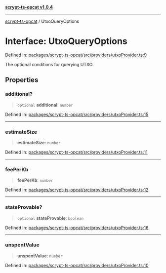 [**scrypt-ts-opcat v1.0.4**](../README.md)

***

[scrypt-ts-opcat](../README.md) / UtxoQueryOptions

# Interface: UtxoQueryOptions

Defined in: [packages/scrypt-ts-opcat/src/providers/utxoProvider.ts:9](https://github.com/OPCAT-Labs/ts-tools/blob/528986f3e4ac436a160988491680cf191c0bf231/packages/scrypt-ts-opcat/src/providers/utxoProvider.ts#L9)

The optional conditions for querying UTXO.

## Properties

### additional?

> `optional` **additional**: `number`

Defined in: [packages/scrypt-ts-opcat/src/providers/utxoProvider.ts:15](https://github.com/OPCAT-Labs/ts-tools/blob/528986f3e4ac436a160988491680cf191c0bf231/packages/scrypt-ts-opcat/src/providers/utxoProvider.ts#L15)

***

### estimateSize

> **estimateSize**: `number`

Defined in: [packages/scrypt-ts-opcat/src/providers/utxoProvider.ts:11](https://github.com/OPCAT-Labs/ts-tools/blob/528986f3e4ac436a160988491680cf191c0bf231/packages/scrypt-ts-opcat/src/providers/utxoProvider.ts#L11)

***

### feePerKb

> **feePerKb**: `number`

Defined in: [packages/scrypt-ts-opcat/src/providers/utxoProvider.ts:12](https://github.com/OPCAT-Labs/ts-tools/blob/528986f3e4ac436a160988491680cf191c0bf231/packages/scrypt-ts-opcat/src/providers/utxoProvider.ts#L12)

***

### stateProvable?

> `optional` **stateProvable**: `boolean`

Defined in: [packages/scrypt-ts-opcat/src/providers/utxoProvider.ts:16](https://github.com/OPCAT-Labs/ts-tools/blob/528986f3e4ac436a160988491680cf191c0bf231/packages/scrypt-ts-opcat/src/providers/utxoProvider.ts#L16)

***

### unspentValue

> **unspentValue**: `number`

Defined in: [packages/scrypt-ts-opcat/src/providers/utxoProvider.ts:10](https://github.com/OPCAT-Labs/ts-tools/blob/528986f3e4ac436a160988491680cf191c0bf231/packages/scrypt-ts-opcat/src/providers/utxoProvider.ts#L10)
